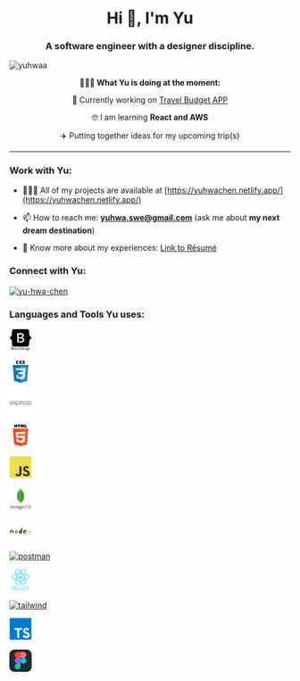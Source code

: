 <h1 align="center">Hi 👋, I'm Yu</h1>
<h3 align="center">A software engineer with a designer discipline.</h3>

<p align="left"> <img src="https://komarev.com/ghpvc/?username=yuhwaa&label=Profile%20views&color=0e75b6&style=flat" alt="yuhwaa" /> </p>

<div align="center">

**👩🏻‍🔬 What Yu is doing at the moment:** 

🔧 Currently working on [Travel Budget APP](https://github.com/yuhwaa/react-budget-app)

🤓 I am learning **React and AWS**

✈️ Putting together ideas for my upcoming trip(s)

</div>

<hr>

<h3 align="left">Work with Yu:</h3>

- 👩🏻‍💻 All of my projects are available at [https://yuhwachen.netlify.app/](https://yuhwachen.netlify.app/)
- 📫 How to reach me: **yuhwa.swe@gmail.com** (ask me about **my next dream destination**)

- 📄 Know more about my experiences: [Link to Résumé](https://docs.google.com/document/d/1UHupPnbfeR7xN3FQC_LGrlnmvXgTDSQl/edit?usp=sharing&ouid=104007525140537871303&rtpof=true&sd=true)

<h3 align="left">Connect with Yu:</h3>
<p align="left">
<a href="https://linkedin.com/in/yu-hwa-chen" target="blank"><img align="center" src="https://raw.githubusercontent.com/rahuldkjain/github-profile-readme-generator/master/src/images/icons/Social/linked-in-alt.svg" alt="yu-hwa-chen" height="30" width="40" /></a>
</p>

<h3 align="left">Languages and Tools Yu uses:</h3>
<div align="left"> 
<a href="https://getbootstrap.com" target="_blank" rel="noreferrer"> <img src="https://raw.githubusercontent.com/devicons/devicon/master/icons/bootstrap/bootstrap-plain-wordmark.svg" alt="bootstrap" width="40" height="40"/> </a> 

<a href="https://developer.mozilla.org/en-US/docs/Web/CSS" target="_blank" rel="noreferrer"> <img src="https://raw.githubusercontent.com/devicons/devicon/master/icons/css3/css3-original-wordmark.svg" alt="css3" width="40" height="40"/> </a> 

<a href="https://expressjs.com" target="_blank" rel="noreferrer"> <img src="https://raw.githubusercontent.com/devicons/devicon/master/icons/express/express-original-wordmark.svg" alt="express" width="40" height="40"/> </a> 

<a href="https://www.w3.org/html/" target="_blank" rel="noreferrer"> <img src="https://raw.githubusercontent.com/devicons/devicon/master/icons/html5/html5-original-wordmark.svg" alt="html5" width="40" height="40"/> </a> 

<a href="https://developer.mozilla.org/en-US/docs/Web/JavaScript" target="_blank" rel="noreferrer"> <img src="https://raw.githubusercontent.com/devicons/devicon/master/icons/javascript/javascript-original.svg" alt="javascript" width="40" height="40"/> </a> 

<a href="https://www.mongodb.com/" target="_blank" rel="noreferrer"> <img src="https://raw.githubusercontent.com/devicons/devicon/master/icons/mongodb/mongodb-original-wordmark.svg" alt="mongodb" width="40" height="40"/> </a> 

<a href="https://nodejs.org" target="_blank" rel="noreferrer"> <img src="https://raw.githubusercontent.com/devicons/devicon/master/icons/nodejs/nodejs-original-wordmark.svg" alt="nodejs" width="40" height="40"/> </a> 

<a href="https://postman.com" target="_blank" rel="noreferrer"> <img src="https://www.vectorlogo.zone/logos/getpostman/getpostman-icon.svg" alt="postman" width="40" height="40"/> </a> 

<a href="https://reactjs.org/" target="_blank" rel="noreferrer"> <img src="https://raw.githubusercontent.com/devicons/devicon/master/icons/react/react-original-wordmark.svg" alt="react" width="40" height="40"/> </a> 

<a href="https://tailwindcss.com/" target="_blank" rel="noreferrer"> <img src="https://www.vectorlogo.zone/logos/tailwindcss/tailwindcss-icon.svg" alt="tailwind" width="40" height="40"/> </a> 

<a href="https://www.typescriptlang.org/" target="_blank" rel="noreferrer"> <img src="https://raw.githubusercontent.com/devicons/devicon/master/icons/typescript/typescript-original.svg" alt="typescript" width="40" height="40"/> </a>

<a href="https://www.figma.com/" target="_blank" rel="noreferrer"> <img src="https://github.com/tandpfun/skill-icons/raw/main/icons/Figma-Dark.svg" alt="figma" width="40" height="40"/> </a>
</div>